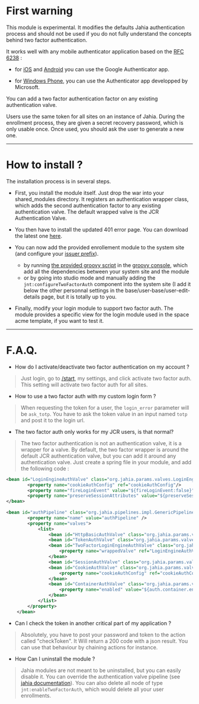 First warning  
===========  
 
 
This module is experimental. It modifies the defaults Jahia authentication process and should not be used if you do not fully understand the concepts behind two factor authentication.  
 
 
It works well with any mobile authenticator application based on the [RFC 6238](https://tools.ietf.org/html/rfc6238) :  
 
- for [iOS](https://itunes.apple.com/fr/app/google-authenticator/id388497605) and [Android](https://play.google.com/store/apps/details?id=com.google.android.apps.authenticator2) you can use the Google Authenticator app.  
 
- for [Windows Phone](http://www.windowsphone.com/en-us/store/app/authenticator/e7994dbc-2336-4950-91ba-ca22d653759b), you can use the Authenticator app developped by Microsoft.   
 
 
You can add a two factor authentication factor on any existing authentication valve.  
 
Users use the same token for all sites on an instance of Jahia. During the enrollment process, they are given a secret recovery password, which is only usable once. Once used, you should ask the user to generate a new one.  
 
---
 
How to install ?  
=============  
 
The installation process is in several steps.  
 
- First, you install the module itself. Just drop the war into your shared_modules directory. It registers an authentication wrapper class, which adds the second authentication factor to any existing authentication valve. The default wrapped valve is the JCR Authentication Valve.
 
- You then have to install the updated 401 error page. You can download the latest one [here](#).
 
- You can now add the provided enrollement module to the system site (and configure your [issuer prefix](http://code.google.com/p/google-authenticator/wiki/KeyUriFormat#Label)).
    - by running [the provided groovy script](#) in the [groovy console](http://localhost:8080/tools/groovyConsole.jsp), which add all the dependencies between your system site and the module
	- or by going into studio mode and manually adding the ```jnt:configureTwoFactorAuth``` component into the system site (I add it below the other personnal settings in the base/user-base/user-edit-details page, but it is totally up to you.
	
- Finally, modify your login module to support two factor auth. The module provides a specific view for the login module used in the space acme template, if you want to test it.
 
---  
 
F.A.Q.  
====== 
 
- How do I activate/deactivate two factor authentication on my account ?  
 
> Just login, go to [/start](http://localhost:8080/start), my settings, and click activate two factor auth. This setting will activate two factor auth for all sites.  
 
- How to use a two factor auth with my custom login form ?  
 
> When requesting the token for a user, the ```login_error``` parameter will be ```ask_totp```. You have to ask the token value in an input named ```totp``` and post it to the login url.  
 
- The two factor auth only works for my JCR users, is that normal?  
 
> The two factor authentication is not an authentication valve, it is a wrapper for a valve. By default, the two factor wrapper is around the default JCR authentication valve, but you can add it around any authentication valve. Just create a spring file in your module, and add the following code : 
 
```xml 
<bean id="LoginEngineAuthValve" class="org.jahia.params.valves.LoginEngineAuthValveImpl"> 
        <property name="cookieAuthConfig" ref="cookieAuthConfig"/> 
        <property name="fireLoginEvent" value="${fireLoginEvent:false}"/> 
        <property name="preserveSessionAttributes" value="${preserveSessionAttributesOnLogin:}" /> 
</bean> 
 
<bean id="authPipeline" class="org.jahia.pipelines.impl.GenericPipeline" init-method="initialize"> 
        <property name="name" value="authPipeline" /> 
        <property name="valves"> 
            <list> 
                <bean id="HttpBasicAuthValve" class="org.jahia.params.valves.HttpBasicAuthValveImpl" /> 
                <bean id="TokenAuthValve" class="org.jahia.params.valves.TokenAuthValveImpl" /> 
                <bean id="TwoFactorLoginEngineAuthValve" class="org.jahia.params.valves.custom.LoginTwoFactorWrapperImpl"> 
                    <property name="wrappedValve" ref="LoginEngineAuthValve" /> 
                </bean> 
                <bean id="SessionAuthValve" class="org.jahia.params.valves.SessionAuthValveImpl" /> 
                <bean id="CookieAuthValve" class="org.jahia.params.valves.CookieAuthValveImpl"> 
                    <property name="cookieAuthConfig" ref="cookieAuthConfig"/> 
                </bean> 
                <bean id="ContainerAuthValve" class="org.jahia.params.valves.ContainerAuthValveImpl"> 
                    <property name="enabled" value="${auth.container.enabled}"/> 
                </bean> 
            </list> 
        </property> 
    </bean> 
``` 
 
- Can I check the token in another critical part of my application ?   
 
> Absolutely, you have to post your password and token to the action called "checkToken". It Will return a 200 code with a json result. You can use that behaviour by chaining actions for instance.  
 
- How Can I uninstall the module ?  
 
> Jahia modules are not meant to be uninstalled, but you can easily disable it. You can override the authentication valve pipeline (see [jahia documentation](http://www.jahia.com/community/documentation/security/authenticationValves.html)). You can also delete all node of type ```jnt:enableTwoFactorAuth```, which would delete all your user enrollments.